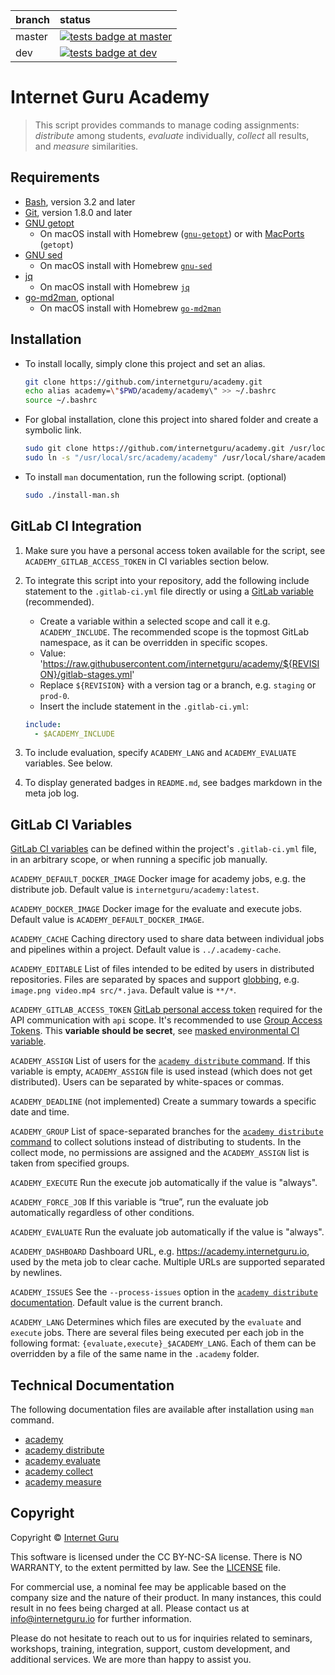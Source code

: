 
| branch  | status |
| :------------- | :------------- |
| master | [![tests badge at master](https://github.com/internetguru/academy/workflows/tests/badge.svg?branch=master)](https://github.com/internetguru/academy/actions?query=branch%3Amaster)|
| dev | [![tests badge at dev](https://github.com/internetguru/academy/workflows/tests/badge.svg?branch=dev)](https://github.com/internetguru/academy/actions?query=branch%3Adev)|

# Internet Guru Academy

> This script provides commands to manage coding assignments: _distribute_ among students, _evaluate_ individually, _collect_ all results, and _measure_ similarities.

## Requirements

- [Bash](https://www.gnu.org/software/bash/), version 3.2 and later
- [Git](https://git-scm.com/), version 1.8.0 and later
- [GNU getopt](http://frodo.looijaard.name/project/getopt)
  - On macOS install with Homebrew ([`gnu-getopt`](http://braumeister.org/formula/gnu-getopt)) or with [MacPorts](https://www.macports.org/) (`getopt`)
- [GNU sed](https://www.gnu.org/software/sed/)
  - On macOS install with Homebrew [`gnu-sed`](http://braumeister.org/formula/gnu-sed)
- [jq](https://stedolan.github.io/jq/)
  - On macOS install with Homebrew [`jq`](https://formulae.brew.sh/formula/jq)
- [go-md2man](https://github.com/cpuguy83/go-md2man), optional
  - On macOS install with Homebrew [`go-md2man`](https://formulae.brew.sh/formula/go-md2man)

## Installation

- To install locally, simply clone this project and set an alias.

   ```sh
   git clone https://github.com/internetguru/academy.git
   echo alias academy=\"$PWD/academy/academy\" >> ~/.bashrc
   source ~/.bashrc
   ```

- For global installation, clone this project into shared folder and create a symbolic link.

   ```sh
   sudo git clone https://github.com/internetguru/academy.git /usr/local/src
   sudo ln -s "/usr/local/src/academy/academy" /usr/local/share/academy
   ```

- To install `man` documentation, run the following script. (optional)
   ```sh
   sudo ./install-man.sh
   ```

## GitLab CI Integration

1. Make sure you have a personal access token available for the script, see `ACADEMY_GITLAB_ACCESS_TOKEN` in CI variables section below.

1. To integrate this script into your repository, add the following include statement to the `.gitlab-ci.yml` file directly or using a [GitLab variable](https://docs.gitlab.com/ee/ci/variables/#define-a-cicd-variable-in-the-ui) (recommended).

   - Create a variable within a selected scope and call it e.g. `ACADEMY_INCLUDE`. The recommended scope is the topmost GitLab namespace, as it can be overridden in specific scopes.
   - Value: 'https://raw.githubusercontent.com/internetguru/academy/${REVISION}/gitlab-stages.yml'
   - Replace `${REVISION}` with a version tag or a branch, e.g. `staging` or `prod-0`.
   - Insert the include statement in the `.gitlab-ci.yml`:

   ```yaml
   include:
     - $ACADEMY_INCLUDE
   ```

1. To include evaluation, specify `ACADEMY_LANG` and `ACADEMY_EVALUATE` variables. See below.

1. To display generated badges in `README.md`, see badges markdown in the meta job log.

## GitLab CI Variables

[GitLab CI variables](https://docs.gitlab.com/ee/ci/variables/#define-a-cicd-variable-in-the-ui) can be defined within the project's `.gitlab-ci.yml` file, in an arbitrary scope, or when running a specific job manually.

`ACADEMY_DEFAULT_DOCKER_IMAGE`
Docker image for academy jobs, e.g. the distribute job. Default value is `internetguru/academy:latest`.

`ACADEMY_DOCKER_IMAGE`
Docker image for the evaluate and execute jobs. Default value is `ACADEMY_DEFAULT_DOCKER_IMAGE`.

`ACADEMY_CACHE`
Caching directory used to share data between individual jobs and pipelines within a project. Default value is `../.academy-cache`.

`ACADEMY_EDITABLE`
List of files intended to be edited by users in distributed repositories. Files are separated by spaces and support [globbing](https://tldp.org/LDP/abs/html/globbingref.html), e.g. `image.png video.mp4 src/*.java`. Default value is `**/*`.

`ACADEMY_GITLAB_ACCESS_TOKEN`
[GitLab personal access token](https://docs.gitlab.com/ee/user/profile/personal_access_tokens.html#creating-a-personal-access-token) required for the API communication with `api` scope. It's recommended to use [Group Access Tokens](https://docs.gitlab.com/ee/user/group/settings/group_access_tokens.html). This **variable should be secret**, see [masked environmental CI variable](https://docs.gitlab.com/ee/ci/variables/#add-a-cicd-variable-to-a-project).

`ACADEMY_ASSIGN`
List of users for the [`academy distribute` command](documentation/academy-distribute.md). If this variable is empty, `ACADEMY_ASSIGN` file is used instead (which does not get distributed). Users can be separated by white-spaces or commas.

`ACADEMY_DEADLINE` (not implemented)
Create a summary towards a specific date and time.

`ACADEMY_GROUP`
List of space-separated branches for the [`academy distribute` command](documentation/academy-distribute.md) to collect solutions instead of distributing to students. In the collect mode, no permissions are assigned and the `ACADEMY_ASSIGN` list is taken from specified groups.

`ACADEMY_EXECUTE`
Run the execute job automatically if the value is "always".

`ACADEMY_FORCE_JOB`
If this variable is “true”, run the evaluate job automatically regardless of other conditions.

`ACADEMY_EVALUATE`
Run the evaluate job automatically if the value is "always".

`ACADEMY_DASHBOARD`
Dashboard URL, e.g. https://academy.internetguru.io, used by the meta job to clear cache. Multiple URLs are supported separated by newlines.

`ACADEMY_ISSUES`
See the `--process-issues` option in the [`academy distribute` documentation](documentation/academy-distribute.md). Default value is the current branch.

`ACADEMY_LANG`
Determines which files are executed by the `evaluate` and `execute` jobs. There are several files being executed per each job in the following format: `{evaluate,execute}_$ACADEMY_LANG`. Each of them can be overridden by a file of the same name in the `.academy` folder.

## Technical Documentation

The following documentation files are available after installation using `man` command.

- [academy](documentation/academy.md)
- [academy distribute](documentation/academy-distribute.md)
- [academy evaluate](documentation/academy-evaluate.md)
- [academy collect](documentation/academy-collect.md)
- [academy measure](documentation/academy-measure.md)

## Copyright

Copyright © [Internet Guru](https://www.internetguru.io)

This software is licensed under the CC BY-NC-SA license. There is NO WARRANTY, to the extent permitted by law. See the [LICENSE](LICENSE) file.

For commercial use, a nominal fee may be applicable based on the company size and the nature of their product. In many instances, this could result in no fees being charged at all. Please contact us at info@internetguru.io for further information.

Please do not hesitate to reach out to us for inquiries related to seminars, workshops, training, integration, support, custom development, and additional services. We are more than happy to assist you.
